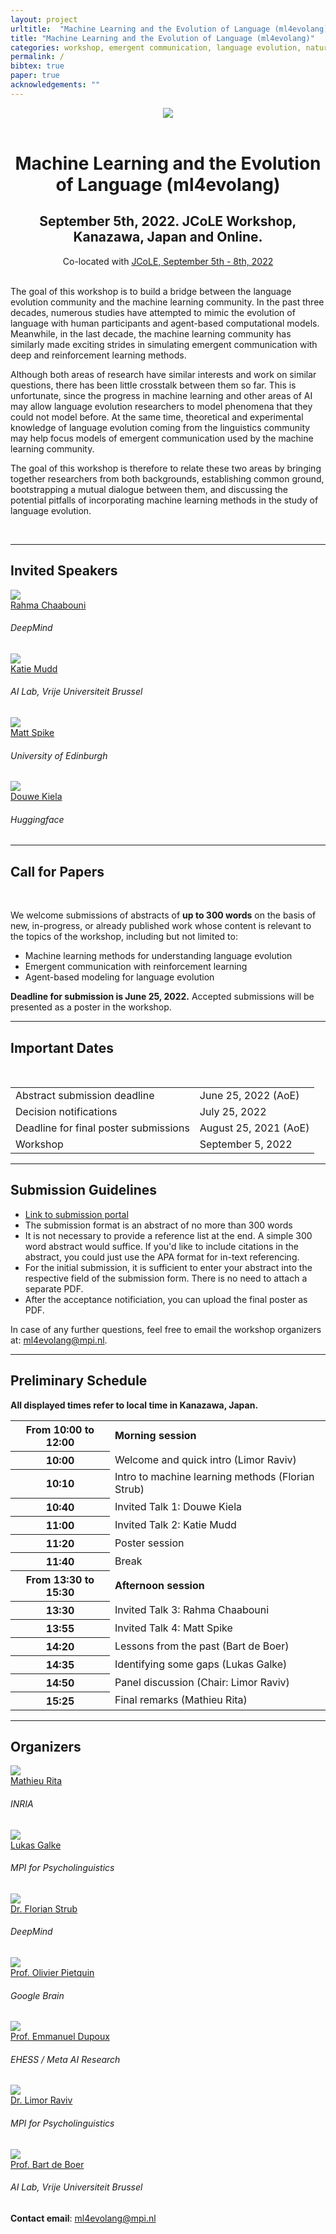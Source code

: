 ```yaml
---
layout: project
urltitle:  "Machine Learning and the Evolution of Language (ml4evolang)"
title: "Machine Learning and the Evolution of Language (ml4evolang)"
categories: workshop, emergent communication, language evolution, natural language, machine learning, computational modeling, ml4evolang, evolang, jcole, 2022
permalink: /
bibtex: true
paper: true
acknowledgements: ""
---
```


<div class="row">
  <center>
    <img src="{{ "/static/img/ml4evolang-logo-captioned.png" | prepend:site.baseurl }}">
  </center>
</div>

<br />

<div class="row">
  <div class="col-xs-12">
    <center><h1>Machine Learning and the Evolution of Language (ml4evolang)</h1></center>
    <center><h2>September 5th, 2022. JCoLE Workshop, Kanazawa, Japan and Online.</h2></center>
    <center>Co-located with <a href="https://sites.google.com/view/joint-conf-language-evolution/home" target="_blank">JCoLE, September 5th - 8th, 2022</a></center>
  </div>
</div>

<br />

<div class="row">
    <div class="col-xs-12">
        <p>The goal of this workshop is to build a bridge between the language evolution community and the machine learning community. In the past three decades, numerous studies have attempted to mimic the evolution of language with human participants and agent-based computational models. Meanwhile, in the last decade, the machine learning community has similarly made exciting strides in simulating emergent communication with deep and reinforcement learning methods.</p>
        <p>Although both areas of research have similar interests and work on similar questions, there has been little crosstalk between them so far. This is unfortunate, since the progress in machine learning and other areas of AI may allow language evolution researchers to model phenomena that they could not model before. At the same time, theoretical and experimental knowledge of language evolution coming from the linguistics community may help focus models of emergent communication used by the machine learning community.</p>
        <p>The goal of this workshop is therefore to relate these two areas by bringing together researchers from both backgrounds, establishing common ground, bootstrapping a mutual dialogue between them, and discussing the potential pitfalls of incorporating machine learning methods in the study of language evolution.</p>
    </div>
</div>
<br />

<hr />

<!-- Speakers -->
<div class="row" id="speakers">
  <div class="col-xs-12">
    <h2>Invited Speakers</h2>
  </div>
</div>
<div class="row">
  <div class="col-xs-6 col-lg-3">
    <a href="https://rahmacha.github.io/">
      <img class="people-pic" src="{{ "/static/img/people/rahma-chaabouni.png" | prepend:site.baseurl }}">
    </a>
    <div class="people-name">
      <a href="https://rahmacha.github.io/">Rahma Chaabouni</a>
      <h6>DeepMind</h6>
    </div>
  </div>
  <div class="col-xs-6 col-lg-3">
    <a href="https://ai.vub.ac.be/team/katie-mudd/">
      <img class="people-pic" src="{{ "/static/img/people/katie-mudd.png" | prepend:site.baseurl }}">
    </a>
    <div class="people-name">
      <a href="https://ai.vub.ac.be/team/katie-mudd/">Katie Mudd</a>
      <h6>AI Lab, Vrije Universiteit Brussel</h6>
    </div>
  </div>
  <div class="col-xs-6 col-lg-3">
    <a href="https://sites.google.com/site/matspike/">
      <img class="people-pic" src="{{ "/static/img/people/matt-spike.png" | prepend:site.baseurl }}">
    </a>
    <div class="people-name">
      <a href="https://sites.google.com/site/matspike/">Matt Spike</a>
      <h6>University of Edinburgh</h6>
    </div>
  </div>
  <div class="col-xs-6 col-lg-3">
    <a href="https://douwekiela.github.io/">
      <img class="people-pic" src="{{ "/static/img/people/douwe-kiela.jpg" | prepend:site.baseurl }}">
    </a>
    <div class="people-name">
      <a href="https://douwekiela.github.io/">Douwe Kiela</a>
      <h6>Huggingface</h6>
    </div>
  </div>
</div>
<hr />

<!-- CfP -->
<div class="row" id="cfp">
  <div class="col-xs-12">
    <h2>Call for Papers</h2>
  </div>
</div>
<br/>
<div class="row">
  <div class="col-xs-12">
    <p>
    We welcome submissions of abstracts of <strong>up to 300 words</strong> on the basis of new, in-progress, or already published work whose content is relevant to the topics of the workshop, including but not limited to:
    </p>
    <p>
          <ul>
            <li>Machine learning methods for understanding language evolution</li>
            <li>Emergent communication with reinforcement learning</li>
            <li>Agent-based modeling for language evolution</li>
          </ul>
      </p>
      <p><strong>Deadline for submission is June 25, 2022.</strong> Accepted submissions will be presented as a poster in the workshop.</p>
  </div>
</div>

<hr />

<div class="row" id="dates">
  <div class="col-xs-12">
    <h2>Important Dates</h2>
  </div>
</div>
<br />
<div class="row">
  <div class="col-xs-12">
    <table class="table table-striped">
      <tbody>
        <tr>
          <td>Abstract submission deadline</td>
          <td>June 25, 2022 (AoE)</td>
        </tr>
        <tr>
          <td>Decision notifications</td>
          <td>July 25, 2022</td>
        </tr>
        <tr>
          <td>Deadline for final poster submissions</td>
          <td>August 25, 2021 (AoE)</td>
        </tr>
        <tr>
          <td>Workshop</td>
          <td>September 5, 2022</td>
        </tr>
      </tbody>
    </table>
  </div>
</div>
<hr />

<!-- Submission -->
<div class="row" id="guidelines">
  <div class="col-xs-12">
    <h2>Submission Guidelines</h2>
  </div>
</div>
<div class="row">
    <div class="col-xs-12">
            <!-- Please upload submissions at: <a style="color:#2980b9;font-weight:400;" href="https://cmt3.research.microsoft.com/VIGIL2021/">cmt3.research.microsoft.com/VIGIL2021</a>. -->
    <ul>
      <li><a href="https://openreview.net/group?id=JCoLE/2022/Workshop/ml4evolang">Link to submission portal</a></li>
      <li> The submission format is an abstract of no more than 300 words</li>
      <li> It is not necessary to provide a reference list at the end. A simple 300 word abstract would suffice.
        If you'd like to include citations in the abstract, you could just use the APA format for in-text referencing.</li> 
      <li> For the initial submission, it is sufficient to enter your abstract into the respective field of the submission form. There is no need to attach a separate PDF.</li>
      <li> After the acceptance notificiation, you can upload the final poster as PDF.</li>
      <!-- <li><b>Previously published work</b>: We welcome previously published papers from non-ML conferences, will also accept cross-submissions from ML conferences (including NAACL 2021) which are within the scope of the workshop without re-formatting. These specific papers do not have to be anonymous. They are eligible for poster sessions and will only have a very light review process.</li> -->
      <!-- <li><b>Unpublished work</b>: All submissions must be in PDF format. The submissions must be formated using the <a style="color:#2980b9;font-weight:400;" href="https://2021.naacl.org/calls/style-and-formatting/">NAACL 2021 LaTeX style file</a>. Submissions are limited to 4 content pages, including all figures and tables; additional pages containing statements of acknowledgements and funding disclosures, and references are allowed. The maximum file size for submissions is 50MB. The CMT-based review process will be double-blind to avoid potential conflicts of interests.</li> -->
    </ul>
    <p>In case of any further questions, feel free to email the workshop organizers at: <a href="mailto:ml4evolang@mpi.nl">ml4evolang@mpi.nl</a>.</p>
    </div>
</div>

<hr />


<div class="row" id="schedule">
  <div class="col-md-4 col-xs-12">
    <h2>Preliminary Schedule</h2>
  </div>
  <!-- <div class="col-md-8 col-xs-12"> -->
  <!--     <select id="timezone-select" class="form-control"></select> -->
  <!-- </div> -->
</div>
<div class="row">
  <div class="col-xs-12">
    <p><strong>All displayed times refer to local time in Kanazawa, Japan.</strong></p>
  </div>
</div>
<div class="row">
  <div class="col-xs-12">
    <table class="table table-striped" id="schedule-table">
    <tbody>
      <tr> <th scope="row" no-data-time="10:00">From 10:00 to 12:00 </th> <td><b>Morning session</b></td></tr>
    <tr> <th scope="row" no-data-time="10:00">10:00</th> <td>Welcome and quick intro (Limor Raviv)</td></tr>
    <tr> <th scope="row" no-data-time="10:10">10:10</th> <td>Intro to machine learning methods (Florian Strub)</td></tr>
    <tr> <th scope="row" no-data-time="10:40">10:40</th> <td>Invited Talk 1: Douwe Kiela</td></tr>
    <tr> <th scope="row" no-data-time="11:00">11:00</th> <td>Invited Talk 2: Katie Mudd</td></tr>
    <tr> <th scope="row" no-data-time="11:20">11:20</th> <td>Poster session</td></tr>
    <tr> <th scope="row" no-data-time="11:40">11:40</th> <td>Break</td></tr>
    <tr> <th scope="row" no-data-time="13:30">From 13:30 to 15:30 </th> <td><b>Afternoon session</b></td></tr>
    <tr> <th scope="row" no-data-time="13:30">13:30</th> <td>Invited Talk 3: Rahma Chaabouni</td></tr>
    <tr> <th scope="row" no-data-time="13:55">13:55</th> <td>Invited Talk 4: Matt Spike</td></tr>
    <tr> <th scope="row" no-data-time="14:20">14:20</th> <td>Lessons from the past (Bart de Boer)</td></tr>
    <tr> <th scope="row" no-data-time="14:35">14:35</th> <td>Identifying some gaps (Lukas Galke)</td></tr>
    <tr> <th scope="row" no-data-time="14:50">14:50</th> <td>Panel discussion (Chair: Limor Raviv)</td></tr>
    <tr> <th scope="row" no-data-time="15:25">15:25</th> <td>Final remarks (Mathieu Rita)</td></tr>
    </tbody>
    </table>
  </div>
</div>

<hr />

<!-- <hr /> -->

<!-- <div class="row" id="accepted"> -->
<!--   <div class="col-xs-12"> -->
<!--     <h2>Accepted Posters</h2> -->
<!--     <!-1- <p>Note: 3 additional papers were accepted but are not listed here because of an anonymity period.</p> -1-> -->
<!--     <p>to be announced</p> -->
<!--   </div> -->
<!-- </div> -->
<!-- <ul class="paper-list"> -->
<!--     <!-1- <li> -1-> -->
<!--     <!-1-     <span class="paper-title">Do Videos Guide Translations?  Evaluation of a Video-Guided Machine Translation dataset</span><br> -1-> -->
<!--     <!-1-     <span class="paper-authors">Zhishen Yang (Tokyo Institute of Technology); Tosho  Hirasawa (Tokyo Metropolitan University); Naoaki Okazaki (Tokyo Institute of Technology); Mamoru Komachi (Tokyo Metropolitan University)</span><br> -1-> -->
<!--     <!-1-     <span class="paper-meta">[<a href="static/papers-2021/29.pdf">PDF</a>]</span> -1-> -->
<!--     <!-1- </li> -1-> -->
<!-- </ul> -->



<!-- <hr /> -->

<!-- Organizers -->
<div class="row" id="organizers">
  <div class="col-xs-12">
    <h2>Organizers</h2>
  </div>
</div>
<div class="row">
  <div class="col-xs-6 col-lg-3">
    <a href="https://scholar.google.fr/citations?user=4VwTolgAAAAJ&hl=fr&oi=ao">
      <img class="people-pic" src="{{ "/static/img/people/mathieu-rita.jpeg" | prepend:site.baseurl }}">
    </a>
    <div class="people-name">
      <a href="https://scholar.google.fr/citations?user=4VwTolgAAAAJ&hl=fr&oi=ao">Mathieu Rita</a>
      <h6>INRIA</h6>
    </div>
  </div>
  <div class="col-xs-6 col-lg-3">
    <a href="https://lgalke.github.io/">
      <img class="people-pic" src="{{ "/static/img/people/Lukas-Galke.jpg" | prepend:site.baseurl }}">
    </a>
    <div class="people-name">
      <a href="https://lgalke.github.io">Lukas Galke</a>
      <h6>MPI for Psycholinguistics</h6>
    </div>
  </div>
  <div class="col-xs-6 col-lg-3">
    <a href="https://fstrub95.github.io/">
      <img class="people-pic" src="{{ "/static/img/people/florianstrub.png" | prepend:site.baseurl }}">
    </a>
    <div class="people-name">
      <a href="https://fstrub95.github.io/">Dr. Florian Strub</a>
      <h6>DeepMind</h6>
    </div>
  </div>
  <div class="col-xs-6 col-lg-3">
    <a href="http://www.lifl.fr/~pietquin/">
      <img class="people-pic" src="{{ "/static/img/people/olivier-pietquin-dp.jpg" | prepend:site.baseurl }}">
    </a>
    <div class="people-name">
      <a href="http://www.lifl.fr/~pietquin/">Prof. Olivier Pietquin</a>
      <h6>Google Brain</h6>
    </div>
  </div>
  <div class="col-xs-6 col-lg-3">
    <a href="http://www.lscp.net/persons/dupoux/">
      <img class="people-pic" src="{{ "/static/img/people/emmanuel-dupoux.jpg" | prepend:site.baseurl }}">
    </a>
    <div class="people-name">
      <a href="http://www.lscp.net/persons/dupoux/">Prof. Emmanuel Dupoux</a>
      <h6>EHESS / Meta AI Research</h6>
    </div>
  </div>
  <div class="col-xs-6 col-lg-3">
    <a href="https://www.limorravivevolang.com/">
      <img class="people-pic" src="{{ "/static/img/people/Limor-Raviv.jpg" | prepend:site.baseurl }}">
    </a>
    <div class="people-name">
      <a href="https://www.limorravivevolang.com/">Dr. Limor Raviv</a>
      <h6>MPI for Psycholinguistics</h6>
    </div>
  </div>
  <div class="col-xs-6 col-lg-3">
    <a href="https://ai.vub.ac.be/team/bart-de-boer/">
      <img class="people-pic" src="{{ "/static/img/people/bart-de-boer.jpg" | prepend:site.baseurl }}">
    </a>
    <div class="people-name">
      <a href="https://ai.vub.ac.be/team/bart-de-boer/">Prof. Bart de Boer</a>
      <h6>AI Lab, Vrije Universiteit Brussel</h6>
    </div>
  </div>
</div>

**Contact email**: [ml4evolang@mpi.nl](mailto:ml4evolang@mpi.nl)






<!-- vim: set ft=html -->
